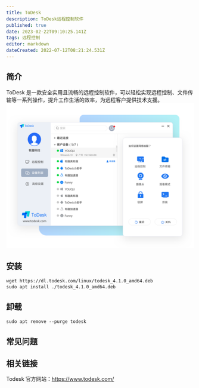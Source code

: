 ```yaml
---
title: ToDesk
description: ToDesk远程控制软件
published: true
date: 2023-02-22T09:10:25.141Z
tags: 远程控制
editor: markdown
dateCreated: 2022-07-12T08:21:24.531Z
---
```


## 简介
ToDesk 是一款安全实用且流畅的远程控制软件，可以轻松实现远程控制、文件传输等一系列操作，提升工作生活的效率，为远程客户提供技术支援。
![todesk_pic.png](/todesk_pic.png)
## 安装
```
wget https://dl.todesk.com/linux/todesk_4.1.0_amd64.deb
sudo apt install ./todesk_4.1.0_amd64.deb 
```
## 卸载
```
sudo apt remove --purge todesk
```
## 常见问题
## 相关链接
Todesk 官方网站：https://www.todesk.com/